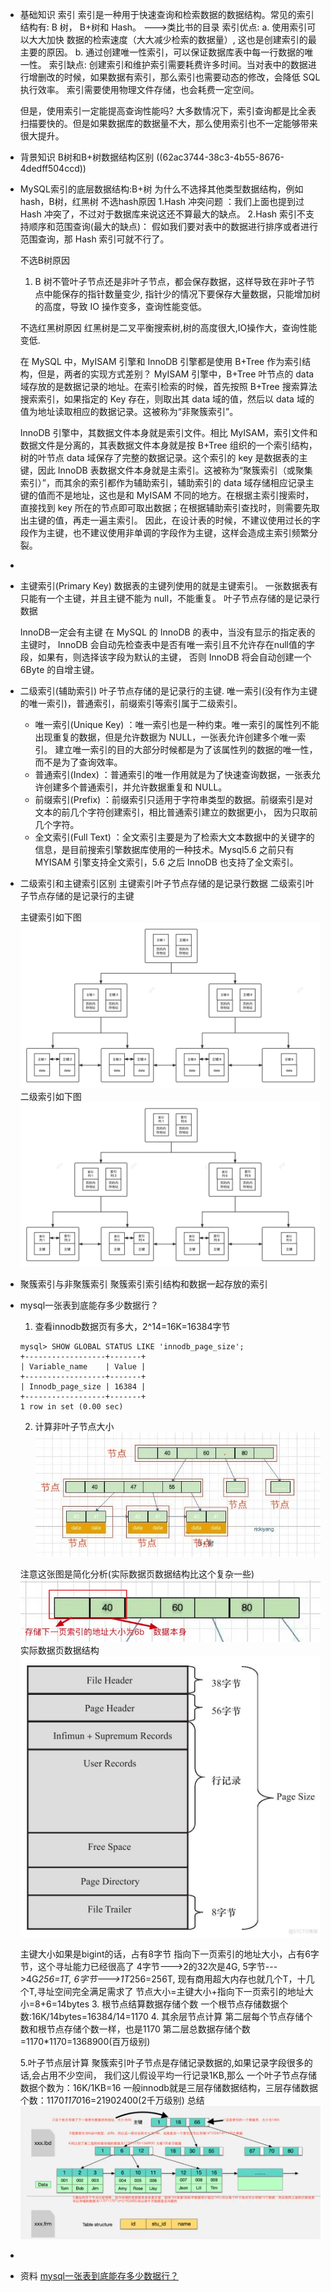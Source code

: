 - 基础知识
  索引
  索引是一种用于快速查询和检索数据的数据结构。常见的索引结构有: B 树， B+树和 Hash。
  --->类比书的目录
  索引优点:
  a. 使用索引可以大大加快 数据的检索速度（大大减少检索的数据量）, 这也是创建索引的最主要的原因。
  b. 通过创建唯一性索引，可以保证数据库表中每一行数据的唯一性。
  索引缺点:
  创建索引和维护索引需要耗费许多时间。当对表中的数据进行增删改的时候，如果数据有索引，那么索引也需要动态的修改，会降低 SQL 执行效率。
  索引需要使用物理文件存储，也会耗费一定空间。
  
  但是，使用索引一定能提高查询性能吗?
  大多数情况下，索引查询都是比全表扫描要快的。但是如果数据库的数据量不大，那么使用索引也不一定能够带来很大提升。
- 背景知识
  B树和B+树数据结构区别
  ((62ac3744-38c3-4b55-8676-4dedff504ccd))
- MySQL索引的底层数据结构:B+树
  为什么不选择其他类型数据结构，例如hash，B树，红黑树
  不选hash原因
  1.Hash 冲突问题 ：我们上面也提到过Hash 冲突了，不过对于数据库来说这还不算最大的缺点。
  2.Hash 索引不支持顺序和范围查询(最大的缺点)： 假如我们要对表中的数据进行排序或者进行范围查询，那 Hash 索引可就不行了。
  
  不选B树原因
  1. B 树不管叶子节点还是非叶子节点，都会保存数据，这样导致在非叶子节点中能保存的指针数量变少,
  指针少的情况下要保存大量数据，只能增加树的高度，导致 IO 操作变多，查询性能变低。
  
  不选红黑树原因
  红黑树是二叉平衡搜索树,树的高度很大,IO操作大，查询性能变低.
  
  
  在 MySQL 中，MyISAM 引擎和 InnoDB 引擎都是使用 B+Tree 作为索引结构，但是，两者的实现方式差别？
  MyISAM 引擎中，B+Tree 叶节点的 data 域存放的是数据记录的地址。在索引检索的时候，首先按照 B+Tree 搜索算法搜索索引，如果指定的 Key 存在，则取出其 data 域的值，然后以 data 域的值为地址读取相应的数据记录。这被称为“非聚簇索引”。
  
  InnoDB 引擎中，其数据文件本身就是索引文件。相比 MyISAM，索引文件和数据文件是分离的，其表数据文件本身就是按 B+Tree 组织的一个索引结构，树的叶节点 data 域保存了完整的数据记录。这个索引的 key 是数据表的主键，因此 InnoDB 表数据文件本身就是主索引。这被称为“聚簇索引（或聚集索引）”，而其余的索引都作为辅助索引，辅助索引的 data 域存储相应记录主键的值而不是地址，这也是和 MyISAM 不同的地方。在根据主索引搜索时，直接找到 key 所在的节点即可取出数据；在根据辅助索引查找时，则需要先取出主键的值，再走一遍主索引。 因此，在设计表的时候，不建议使用过长的字段作为主键，也不建议使用非单调的字段作为主键，这样会造成主索引频繁分裂。
-
- 主键索引(Primary Key)
  数据表的主键列使用的就是主键索引。
  一张数据表有只能有一个主键，并且主键不能为 null，不能重复。
  叶子节点存储的是记录行数据
  
  InnoDB一定会有主键
  在 MySQL 的 InnoDB 的表中，当没有显示的指定表的主键时，
  InnoDB 会自动先检查表中是否有唯一索引且不允许存在null值的字段，如果有，则选择该字段为默认的主键，
  否则 InnoDB 将会自动创建一个 6Byte 的自增主键。
- 二级索引(辅助索引)
  叶子节点存储的是记录行的主键.
  唯一索引(没有作为主键的唯一索引)，普通索引，前缀索引等索引属于二级索引。
	- 唯一索引(Unique Key) ：唯一索引也是一种约束。唯一索引的属性列不能出现重复的数据，但是允许数据为 NULL，一张表允许创建多个唯一索引。 
	  建立唯一索引的目的大部分时候都是为了该属性列的数据的唯一性，而不是为了查询效率。
	- 普通索引(Index) ：普通索引的唯一作用就是为了快速查询数据，一张表允许创建多个普通索引，并允许数据重复和 NULL。
	- 前缀索引(Prefix) ：前缀索引只适用于字符串类型的数据。前缀索引是对文本的前几个字符创建索引，相比普通索引建立的数据更小， 因为只取前几个字符。
	- 全文索引(Full Text) ：全文索引主要是为了检索大文本数据中的关键字的信息，是目前搜索引擎数据库使用的一种技术。Mysql5.6 之前只有 MYISAM 引擎支持全文索引，5.6 之后 InnoDB 也支持了全文索引。
- 二级索引和主键索引区别
  主键索引叶子节点存储的是记录行数据
  二级索引叶子节点存储的是记录行的主键
  
  主键索引如下图
  ![image.png](../assets/image_1655472378352_0.png)
  二级索引如下图
  ![image.png](../assets/image_1655472407792_0.png)
- 聚簇索引与非聚簇索引
  聚簇索引索引结构和数据一起存放的索引
- mysql一张表到底能存多少数据行？
  1. 查看innodb数据页有多大，2^14=16K=16384字节
  ```
  mysql> SHOW GLOBAL STATUS LIKE 'innodb_page_size';
  +------------------+-------+
  | Variable_name    | Value |
  +------------------+-------+
  | Innodb_page_size | 16384 |
  +------------------+-------+
  1 row in set (0.00 sec)
  ```
  2. 计算非叶子节点大小
  ![image.png](../assets/image_1655467470670_0.png)
  
  注意这张图是简化分析(实际数据页数据结构比这个复杂一些)
  ![image.png](../assets/image_1655467551735_0.png) 
  实际数据页数据结构
  ![image.png](../assets/image_1655469543222_0.png) 
  
  主键大小如果是bigint的话，占有8字节
  指向下一页索引的地址大小，占有6字节，这个寻址能力已经很高了
  4字节--->2的32次是4G,
  5字节--->4G*256=1T,
  6字节--->1T*256=256T,
  现有商用超大内存也就几个T，十几个T,寻址空间完全满足需求了
  节点大小=主键大小+指向下一页索引的地址大小=8+6=14bytes
  3. 根节点结算数据存储个数
  一个根节点存储数据个数:16K/14bytes=16384/14=1170
  4. 其余层节点计算
  第二层每个节点存储个数和根节点存储个数一样，也是1170
  第二层总数据存储个数=1170*1170=1368900(百万级别)
  
  5.叶子节点层计算
  聚簇索引叶子节点是存储记录数据的,如果记录字段很多的话,会占用不少空间，
  我们这儿假设平均一行记录1KB,那么
  一个叶子节点存储数据个数为：16K/1KB=16
  一般innodb就是三层存储数据结构，三层存储数据个数：1170*1170*16=21902400(2千万级别)
  总结
  ![image.png](../assets/image_1655469113290_0.png)
-
- 资料
  [mysql一张表到底能存多少数据行？](https://segmentfault.com/a/1190000039239998)